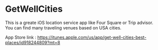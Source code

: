 # GetWellCities

This is a greate iOS location service app like Four Square or Trip advisor.
You can find many traveling venues based on USA cities.

App Store link : https://itunes.apple.com/us/app/get-well-cities-best-places/id918244809?mt=8

